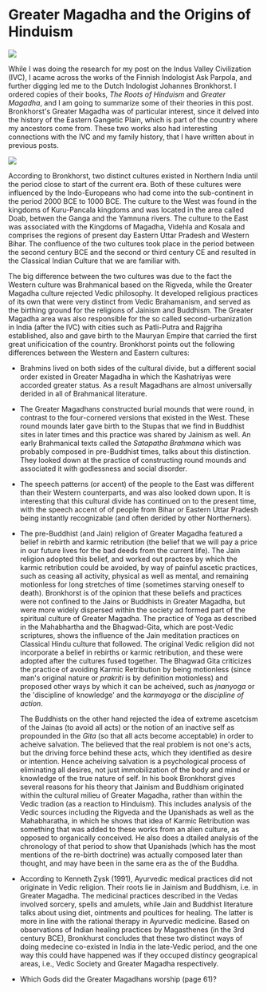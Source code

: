 # Greater Magadha and the Origins of Hinduism

![](https://subirvarma.github.io/GeneralCognitics/images/fig25.png) 

While I was doing the research for my post on the Indus Valley Civilization (IVC), I acame across the works of the Finnish Indologist Ask Parpola, and further digging led me to the Dutch Indologist Johannes Bronkhorst. I ordered copies of their books, *The Roots of Hinduism* and *Greater Magadha*, and I am going to summarize some of their theories in this post. Bronkhorst's Greater Magadha was of particular interest, since it delved into the history of the Eastern Gangetic Plain, which is part of the country where my ancestors come from. These two works also had interesting connections with the IVC and my family history, that I have written about in previous posts.

![](https://subirvarma.github.io/GeneralCognitics/images/fig26.png) 

According to Bronkhorst, two distinct cultures existed in Northern India until the period close to start of the current era. Both of these cultures were influenced by  the Indo-Europeans who had come into the sub-continent in the period 2000 BCE to 1000 BCE. The culture to the West was found in the kingdoms of Kuru-Pancala kingdoms and was located in the area called Doab, betwen the Ganga and the Yamnuna rivers. The culture to the East  was associated with the Kingdoms of Magadha, Videhla and Kosala and comprises the regions of present day Eastern Uttar Pradesh and Western Bihar. The confluence of the two cultures took place in the period between the second century BCE and the second or third century CE and resulted in the Classical Indian Culture that we are familiar with.

The big difference between the two cultures was due to the fact the Western culture was Brahmanical based on the Rigveda, while the Greater Magadha culture rejected Vedic philosophy. It developed religious practices of its own that were very distinct from Vedic Brahamanism, and served as the birthing ground for the religions of Jainism and Buddhism. The Greater Magadha area was also responsible for the so called second-urbanization in India (after the IVC) with cities such as Patli-Putra and Rajgriha established, also and gave birth to the Mauryan Empire that carried the first great unificication of the country. 
Bronkhorst points out the following differences between the Western and Eastern cultures:

- Brahmins lived on both sides of the cultural divide, but a different social order existed in Greater Magadha in which the Kashatriyas were accorded greater status. As a result Magadhans are almost universally derided in all of Brahmanical literature. 
- The Greater Magadhans constructed burial mounds that were round, in contrast to the four-cornered versions that existed in the West. These round mounds later gave birth to the Stupas that we find in Buddhist sites in later times and this practice was shared by Jainism as well. An early Brahmanical texts called the *Satapatha Brahmana* which was probably composed in pre-Buddhist times,  talks about this distinction. They looked down at the practice of constructing round mounds and associated it with godlessness and social disorder. 
- The speech patterns (or accent) of the people to the East was different than their Western counterparts, and was also looked down upon. It is interesting that this cultural divide has continued on to the present time, with the speech accent of of people from Bihar or Eastern Uttar Pradesh being instantly recognizable (and often derided by other Northerners). 
- The pre-Buddhist (and Jain) religion of Greater Magadha featured a belief in rebirth and karmic retribution (the belief that we will pay a price in our future lives for the bad deeds from the current life). The Jain religion adopted this belief, and worked out practces by which the karmic retribution could be avoided, by way of painful ascetic practices, such as ceasing all activity, physical as well as mental, and remaining motionless for long stretches of time (sometimes starving oneself to death). Bronkhorst is of the opinion that these beliefs and practices were not confined to the Jains or Buddhists in Greater Magadha, but were more widely dispersed within the society ad formed part of the spiritual culture of Greater Magadha. The practice of Yoga as described in the Mahabhartha and the Bhagwad-Gita, which are post-Vedic scriptures, shows the influence of the Jain meditation practices on Classical Hindu culture that followed. The original Vedic religion did not incorporate a belief in rebirths or karmic retribution, and these were adopted after the cultures fused together. The Bhagwad Gita criticizes the practice of avoiding Karmic Retribution by being motionless (since man's original nature or *prakriti* is by definition motionless) and proposed other ways by which it can be acheived, such as *jnanyoga* or the 'discipline of knowledge' and the *karmayoga* or the *discipline of action*.

   The Buddhists on the other hand rejected the idea of extreme ascetcism of the Jainas (to avoid all acts) or the notion of an inactive self as propounded in the *Gita* (so that all acts become acceptable) in order to acheive salvation. The believed that the real problem is not one's acts, but the driving force behind these acts, which they identified as desire or intention. Hence acheiving salvation is a psychological process of eliminating all desires, not just immobilization of the body and mind or knowledge of the true nature of self.
   In his book Bronkhorst gives several reasons for his theory that Jainism and Buddhism originated within the cultural milieu of Greater Magadha, rather than within the Vedic tradion (as a reaction to Hinduism). This includes analysis of the Vedic sources including the Rigveda and the Upanishads as well as the Mahabharatha, in which he shows that idea of Karmic Retribution was something that was added to these works from an alien culture, as opposed to organically conceived. He also does a dtailed analysis of the chronology of that period to show that Upanishads (which has the most mentions of the re-birth doctrine) was actually composed later than thought, and may have been in the same era as the of the Buddha.
   
-  According to Kenneth Zysk (1991), Ayurvedic medical practices did not originate in Vedic religion. Their roots lie in Jainism and Buddhism, i.e. in Greater Magadha. The medicinal practices described in the Vedas involved  sorcery, spells and amulets, while Jain and Buddhist literature talks about using diet, ointments and poultices for healing. The latter is more in line with the rational therapy in Ayurvedic medicine. Based on observations of Indian healing practices by Magasthenes (in the 3rd century BCE), Bronkhurst concludes that these two distinct ways of doing medecine co-existed in India in the late-Vedic period, and the one way this could have happened was if they occuped distincy geograpical areas, i.e., Vedic Society and Greater Magadha respectively.
-  Which Gods did the Greater Magadhans worship (page 61)? 

